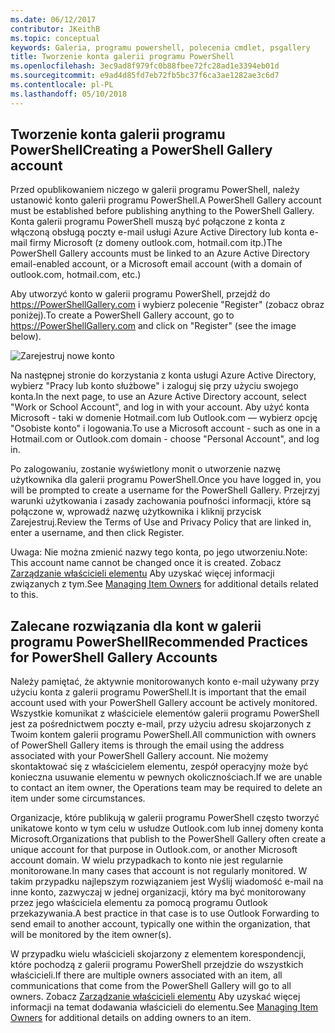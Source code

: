 ```yaml
---
ms.date: 06/12/2017
contributor: JKeithB
ms.topic: conceptual
keywords: Galeria, programu powershell, polecenia cmdlet, psgallery
title: Tworzenie konta galerii programu PowerShell
ms.openlocfilehash: 3ec9ad8f979fc0b88fbee72fc28ad1e3394eb01d
ms.sourcegitcommit: e9ad4d85fd7eb72fb5bc37f6ca3ae1282ae3c6d7
ms.contentlocale: pl-PL
ms.lasthandoff: 05/10/2018
---
```

## <a name="creating-a-powershell-gallery-account"></a><span data-ttu-id="13ba3-103">Tworzenie konta galerii programu PowerShell</span><span class="sxs-lookup"><span data-stu-id="13ba3-103">Creating a PowerShell Gallery account</span></span>

<span data-ttu-id="13ba3-104">Przed opublikowaniem niczego w galerii programu PowerShell, należy ustanowić konto galerii programu PowerShell.</span><span class="sxs-lookup"><span data-stu-id="13ba3-104">A PowerShell Gallery account must be established before publishing anything to the PowerShell Gallery.</span></span>
<span data-ttu-id="13ba3-105">Konta galerii programu PowerShell muszą być połączone z konta z włączoną obsługą poczty e-mail usługi Azure Active Directory lub konta e-mail firmy Microsoft (z domeny outlook.com, hotmail.com itp.)</span><span class="sxs-lookup"><span data-stu-id="13ba3-105">The PowerShell Gallery accounts must be linked to an Azure Active Directory email-enabled account, or a Microsoft email account (with a domain of outlook.com, hotmail.com, etc.)</span></span>

<span data-ttu-id="13ba3-106">Aby utworzyć konto w galerii programu PowerShell, przejdź do https://PowerShellGallery.com i wybierz polecenie "Register" (zobacz obraz poniżej).</span><span class="sxs-lookup"><span data-stu-id="13ba3-106">To create a PowerShell Gallery account, go to https://PowerShellGallery.com and click on "Register" (see the image below).</span></span>

![Zarejestruj nowe konto](../../Images/CreatingAccount-Register.png)

<span data-ttu-id="13ba3-108">Na następnej stronie do korzystania z konta usługi Azure Active Directory, wybierz "Pracy lub konto służbowe" i zaloguj się przy użyciu swojego konta.</span><span class="sxs-lookup"><span data-stu-id="13ba3-108">In the next page, to use an Azure Active Directory account, select "Work or School Account", and log in with your account.</span></span>
<span data-ttu-id="13ba3-109">Aby użyć konta Microsoft - taki w domenie Hotmail.com lub Outlook.com — wybierz opcję "Osobiste konto" i logowania.</span><span class="sxs-lookup"><span data-stu-id="13ba3-109">To use a Microsoft account - such as one in a Hotmail.com or Outlook.com domain - choose "Personal Account", and log in.</span></span>

<span data-ttu-id="13ba3-110">Po zalogowaniu, zostanie wyświetlony monit o utworzenie nazwę użytkownika dla galerii programu PowerShell.</span><span class="sxs-lookup"><span data-stu-id="13ba3-110">Once you have logged in, you will be prompted to create a username for the PowerShell Gallery.</span></span>
<span data-ttu-id="13ba3-111">Przejrzyj warunki użytkowania i zasady zachowania poufności informacji, które są połączone w, wprowadź nazwę użytkownika i kliknij przycisk Zarejestruj.</span><span class="sxs-lookup"><span data-stu-id="13ba3-111">Review the Terms of Use and Privacy Policy that are linked in, enter a username, and then click Register.</span></span>

<span data-ttu-id="13ba3-112">Uwaga: Nie można zmienić nazwy tego konta, po jego utworzeniu.</span><span class="sxs-lookup"><span data-stu-id="13ba3-112">Note: This account name cannot be changed once it is created.</span></span>
<span data-ttu-id="13ba3-113">Zobacz [Zarządzanie właścicieli elementu](https://msdn.microsoft.com/powershell/gallery/psgallery/managing-item-owners) Aby uzyskać więcej informacji związanych z tym.</span><span class="sxs-lookup"><span data-stu-id="13ba3-113">See [Managing Item Owners](https://msdn.microsoft.com/powershell/gallery/psgallery/managing-item-owners) for additional details related to this.</span></span>

## <a name="recommended-practices-for-powershell-gallery-accounts"></a><span data-ttu-id="13ba3-114">Zalecane rozwiązania dla kont w galerii programu PowerShell</span><span class="sxs-lookup"><span data-stu-id="13ba3-114">Recommended Practices for PowerShell Gallery Accounts</span></span>

<span data-ttu-id="13ba3-115">Należy pamiętać, że aktywnie monitorowanych konto e-mail używany przy użyciu konta z galerii programu PowerShell.</span><span class="sxs-lookup"><span data-stu-id="13ba3-115">It is important that the email account used with your PowerShell Gallery account be actively monitored.</span></span>
<span data-ttu-id="13ba3-116">Wszystkie komunikat z właściciele elementów galerii programu PowerShell jest za pośrednictwem poczty e-mail, przy użyciu adresu skojarzonych z Twoim kontem galerii programu PowerShell.</span><span class="sxs-lookup"><span data-stu-id="13ba3-116">All communiction with owners of PowerShell Gallery items is through the email using the address associated with your PowerShell Gallery account.</span></span>
<span data-ttu-id="13ba3-117">Nie możemy skontaktować się z właścicielem elementu, zespół operacyjny może być konieczna usuwanie elementu w pewnych okolicznościach.</span><span class="sxs-lookup"><span data-stu-id="13ba3-117">If we are unable to contact an item owner, the Operations team may be required to delete an item under some circumstances.</span></span>

<span data-ttu-id="13ba3-118">Organizacje, które publikują w galerii programu PowerShell często tworzyć unikatowe konto w tym celu w usłudze Outlook.com lub innej domeny konta Microsoft.</span><span class="sxs-lookup"><span data-stu-id="13ba3-118">Organizations that publish to the PowerShell Gallery often create a unique account for that purpose in Outlook.com, or another Microsoft account domain.</span></span>
<span data-ttu-id="13ba3-119">W wielu przypadkach to konto nie jest regularnie monitorowane.</span><span class="sxs-lookup"><span data-stu-id="13ba3-119">In many cases that account is not regularly monitored.</span></span>
<span data-ttu-id="13ba3-120">W takim przypadku najlepszym rozwiązaniem jest Wyślij wiadomość e-mail na inne konto, zazwyczaj w jednej organizacji, który ma być monitorowany przez jego właściciela elementu za pomocą programu Outlook przekazywania.</span><span class="sxs-lookup"><span data-stu-id="13ba3-120">A best practice in that case is to use Outlook Forwarding to send email to another account, typically one within the organization, that will be monitored by the item owner(s).</span></span>

<span data-ttu-id="13ba3-121">W przypadku wielu właścicieli skojarzony z elementem korespondencji, które pochodzą z galerii programu PowerShell przejdzie do wszystkich właścicieli.</span><span class="sxs-lookup"><span data-stu-id="13ba3-121">If there are multiple owners associated with an item, all communications that come from the PowerShell Gallery will go to all owners.</span></span>
<span data-ttu-id="13ba3-122">Zobacz [Zarządzanie właścicieli elementu](https://msdn.microsoft.com/powershell/gallery/psgallery/managing-item-owners) Aby uzyskać więcej informacji na temat dodawania właścicieli do elementu.</span><span class="sxs-lookup"><span data-stu-id="13ba3-122">See [Managing Item Owners](https://msdn.microsoft.com/powershell/gallery/psgallery/managing-item-owners) for additional details on adding owners to an item.</span></span>